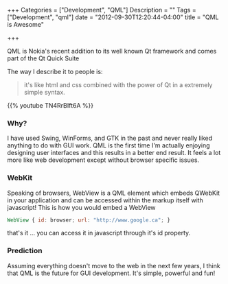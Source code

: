 +++
Categories = ["Development", "QML"]
Description = ""
Tags = ["Development", "qml"]
date = "2012-09-30T12:20:44-04:00"
title = "QML is Awesome"

+++

QML is Nokia's recent addition to its well known Qt framework and comes part of the Qt Quick Suite 

The way I describe it to people is: 

> it's like html and css combined with the power of Qt in a extremely simple syntax.

{{% youtube TN4RrBIft6A %}}

### Why?

I have used Swing, WinForms, and GTK in the past and never really liked anything to do with GUI work. QML is the first time I'm actually enjoying designing user interfaces and this results in a better end result. It feels a lot more like web development except without browser specific issues.

### WebKit

Speaking of browsers, WebView is a QML element which embeds QWebKit in your application and can be accessed within the markup itself with javascript! This is how you would embed a WebView

``` qml
WebView { id: browser; url: "http://www.google.ca"; }
```

that's it ... you can access it in javascript through it's id property.

### Prediction

Assuming everything doesn't move to the web in the next few years, I think that QML is the future for GUI development.  It's simple, powerful and fun!

